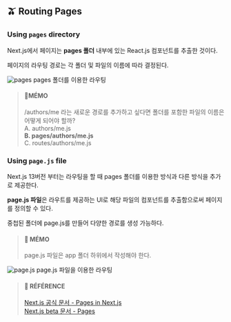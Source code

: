 ## 🫒 Routing Pages

### Using `pages` directory

Next.js에서 페이지는 **pages 폴더** 내부에 있는 React.js 컴포넌트를 추출한 것이다.

페이지의 라우팅 경로는 각 폴더 및 파일의 이름에 따라 결정된다.

![pages](https://img1.daumcdn.net/thumb/R1280x0/?scode=mtistory2&fname=https%3A%2F%2Fblog.kakaocdn.net%2Fdn%2FbKTNUo%2Fbtsdxi2vqVr%2FkvduebEroe8kLSkIHs83Z1%2Fimg.png)
pages 폴더를 이용한 라우팅

> #### 🍒MÉMO
> /authors/me 라는 새로운 경로를 추가하고 싶다면 폴더를 포함한 파일의 이름은 어떻게 되어야 할까?  
> A. authors/me.js  
> **B. pages/authors/me.js**  
> C. routes/authors/me.js

### Using `page.js` file

Next.js 13버전 부터는 라우팅을 할 때 pages 폴더를 이용한 방식과 다른 방식을 추가로 제공한다.

**page.js 파일**은 라우트를 제공하는 UI로 해당 파일의 컴포넌트를 추출함으로써 페이지를 정의할 수 있다.

중첩된 폴더에 page.js를 만들어 다양한 경로를 생성 가능하다.

> #### 🍒 MÉMO
> page.js 파일은 app 폴더 하위에서 작성해야 한다.

![page.js](https://img1.daumcdn.net/thumb/R1280x0/?scode=mtistory2&fname=https%3A%2F%2Fblog.kakaocdn.net%2Fdn%2FbTdgPx%2FbtsdGcAh3ON%2FSaU8rz6LaZPuN0AjKJyIAK%2Fimg.png)
page.js 파일을 이용한 라우팅

> #### 🐰 RÉFÉRENCE
> [Next.js 공식 문서 - Pages in Next.js](https://nextjs.org/learn/basics/navigate-between-pages/pages-in-nextjs "Next.js 공식 문서 - Pages in Next.js")  
> [Next.js beta 문서 - Pages](https://beta.nextjs.org/docs/routing/pages-and-layouts#pages "Next.js beta 문서 - Pages")
